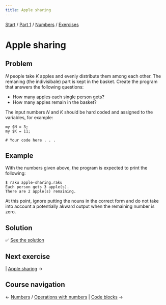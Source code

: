 ```yaml
---
title: Apple sharing
---
```


[Start](/raku-course/) / [Part 1](/raku-course/part1) / [Numbers](/raku-course/numbers) / [Exercises](/raku-course/numbers/exercises)

# Apple sharing

## Problem

_N_ people take _K_ apples and evenly distribute them among each other. The remaning (the indivisibale) part is kept in the basket. Create the program that answers the following questions:

* How many apples each single person gets?
* How many apples remain in the basket?

The input numbers _N_ and _K_ should be hard coded and assigned to the variables, for example:

    my $N = 3;
    my $K = 11;

    # Your code here . . .

## Example

With the numbers given above, the program is expected to print the following:

    $ raku apple-sharing.raku
    Each person gets 3 apple(s).
    There are 2 apple(s) remaining.

At this point, ignore putting the nouns in the correct form and do not take into account a potentially akward output when the remaining number is zero.

## Solution

✅ [See the solution](solution)

## Next exercise

| [Apple sharing](apple-sharing) →

## Course navigation

← [Numbers](/raku-course/numbers) / [Operations with numbers](/raku-course/numbers/operations) | [Code blocks](/raku-course/code-blocks) →
